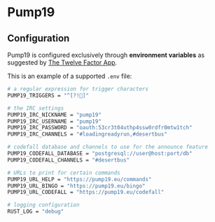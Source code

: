 # Pump19
## Configuration
Pump19 is configured exclusively through **environment variables** as suggested by [The Twelve Factor App](https://12factor.net/).

This is an example of a supported `.env` file:
```bash
# a regular expression for trigger characters
PUMP19_TRIGGERS = "^[?!💩]"

# the IRC settings
PUMP19_IRC_NICKNAME = "pump19"
PUMP19_IRC_USERNAME = "pump19"
PUMP19_IRC_PASSWORD = "oauth:53cr3t04uthp4ssw0rdfr0mtw1tch"
PUMP19_IRC_CHANNELS = "#loadingreadyrun,#desertbus"

# codefall database and channels to use for the announce feature
PUMP19_CODEFALL_DATABASE = "postgresql://user@host:port/db"
PUMP19_CODEFALL_CHANNELS = "#desertbus"

# URLs to print for certain commands
PUMP19_URL_HELP = "https://pump19.eu/commands"
PUMP19_URL_BINGO = "https://pump19.eu/bingo"
PUMP19_URL_CODEFALL = "https://pump19.eu/codefall"

# logging configuration
RUST_LOG = "debug"
```
